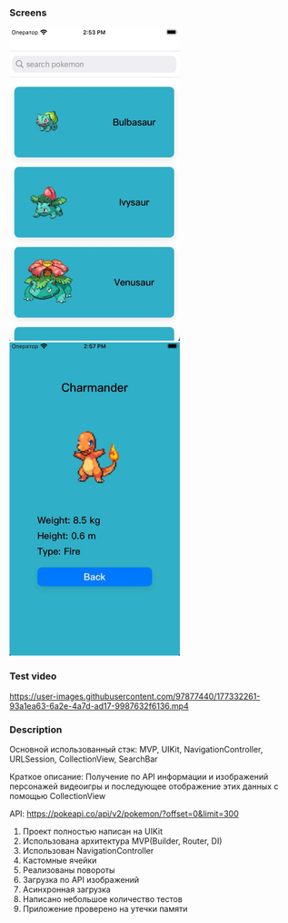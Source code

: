 ### Screens

<img src="https://github.com/maximvj/pokedexmvp/blob/main/firstScreen.jpg"  width="300" height="550"> <img src="https://github.com/maximvj/pokedexmvp/blob/main/secondScreen.jpg"  width="300" height="550"> 

### Test video

https://user-images.githubusercontent.com/97877440/177332261-93a1ea63-6a2e-4a7d-ad17-9987632f6136.mp4







### Description

Основной использованный стэк: MVP, UIKit, NavigationController, URLSession, CollectionView, SearchBar

Краткое описание: Получение по API информации и изображений персонажей видеоигры и последующее отображение этих данных с помощью CollectionView

API: https://pokeapi.co/api/v2/pokemon/?offset=0&limit=300

1. Проект полностью написан на UIKit
2. Использована архитектура MVP(Builder, Router, DI)
3. Использован NavigationController
4. Кастомные ячейки
5. Реализованы повороты
6. Загрузка по API изображений
7. Асинхронная загрузка
8. Написано небольшое количество тестов
9. Приложение проверено на утечки памяти
